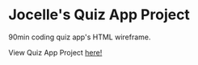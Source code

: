 # Jocelle's Quiz App Project

90min coding quiz app's HTML wireframe.

View Quiz App Project [here!](https://jocelle23.github.io/----)